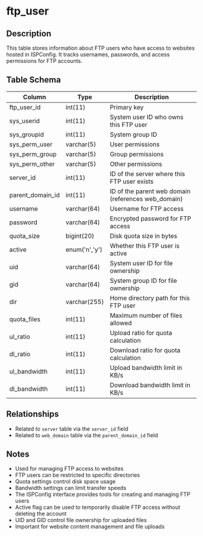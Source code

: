 # ftp_user

## Description
This table stores information about FTP users who have access to websites hosted in ISPConfig. It tracks usernames, passwords, and access permissions for FTP accounts.

## Table Schema
| Column | Type | Description |
|--------|------|-------------|
| ftp_user_id | int(11) | Primary key |
| sys_userid | int(11) | System user ID who owns this FTP user |
| sys_groupid | int(11) | System group ID |
| sys_perm_user | varchar(5) | User permissions |
| sys_perm_group | varchar(5) | Group permissions |
| sys_perm_other | varchar(5) | Other permissions |
| server_id | int(11) | ID of the server where this FTP user exists |
| parent_domain_id | int(11) | ID of the parent web domain (references web_domain) |
| username | varchar(64) | Username for FTP access |
| password | varchar(64) | Encrypted password for FTP access |
| quota_size | bigint(20) | Disk quota size in bytes |
| active | enum('n','y') | Whether this FTP user is active |
| uid | varchar(64) | System user ID for file ownership |
| gid | varchar(64) | System group ID for file ownership |
| dir | varchar(255) | Home directory path for this FTP user |
| quota_files | int(11) | Maximum number of files allowed |
| ul_ratio | int(11) | Upload ratio for quota calculation |
| dl_ratio | int(11) | Download ratio for quota calculation |
| ul_bandwidth | int(11) | Upload bandwidth limit in KB/s |
| dl_bandwidth | int(11) | Download bandwidth limit in KB/s |

## Relationships
- Related to `server` table via the `server_id` field
- Related to `web_domain` table via the `parent_domain_id` field

## Notes
- Used for managing FTP access to websites
- FTP users can be restricted to specific directories
- Quota settings control disk space usage
- Bandwidth settings can limit transfer speeds
- The ISPConfig interface provides tools for creating and managing FTP users
- Active flag can be used to temporarily disable FTP access without deleting the account
- UID and GID control file ownership for uploaded files
- Important for website content management and file uploads
